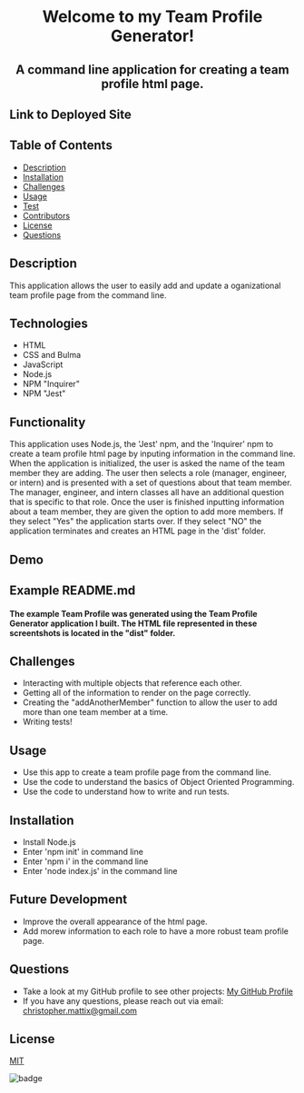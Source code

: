 

# <p align="center">Welcome to my Team Profile Generator!</p> 
## <p align="center">A command line application for creating a team profile html page.</p>

## Link to Deployed Site


## Table of Contents
  * [Description](#description)
  * [Installation](#installation)
  * [Challenges](#challenges)
  * [Usage](#usage)
  * [Test](#test)
  * [Contributors](#contributors)
  * [License](#license)
  * [Questions](#questions)

## Description

This application allows the user to easily add and update a oganizational team profile page from the command line. 
 
## Technologies
* HTML
* CSS and Bulma
* JavaScript
* Node.js
* NPM "Inquirer"
* NPM "Jest"

## Functionality

This application uses Node.js, the 'Jest' npm, and the 'Inquirer' npm to create a team profile html page by inputing information in the command line. When the application is initialized, the user is asked the name of the team member they are adding. The user then selects a role (manager, engineer, or intern) and is presented with a set of questions about that team member. The manager, engineer, and intern classes all have an additional question that is specific to that role. Once the user is finished inputting information about a team member, they are given the option to add more members. If they select "Yes" the application starts over. If they select "NO" the application terminates and creates an HTML page in the 'dist' folder.

## Demo


## Example README.md
#### The example Team Profile was generated using the Team Profile Generator application I built. The HTML file represented in these screentshots is located in the "dist" folder.


## Challenges

* Interacting with multiple objects that reference each other.
* Getting all of the information to render on the page correctly.
* Creating the "addAnotherMember" function to allow the user to add more than one team member at a time.
* Writing tests!

## Usage
* Use this app to create a team profile page from the command line.
* Use the code to understand the basics of Object Oriented Programming.
* Use the code to understand how to write and run tests. 

## Installation
* Install Node.js
* Enter 'npm init' in command line
* Enter 'npm i' in the command line
* Enter 'node index.js' in the command line

## Future Development
* Improve the overall appearance of the html page.
* Add morew information to each role to have a more robust team profile page.

## Questions
* Take a look at my GitHub profile to see other projects: 
[My GitHub Profile](https://github.com/BeardoMattix)
* If you have any questions, please reach out via email: christopher.mattix@gmail.com

## License
[MIT](https://opensource.org/licenses/MIT)

![badge](https://img.shields.io/static/v1?label=License&message=MIT&color=success)
